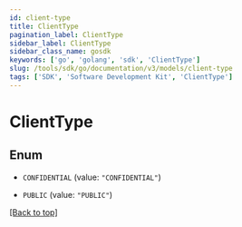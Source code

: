 ```yaml
---
id: client-type
title: ClientType
pagination_label: ClientType
sidebar_label: ClientType
sidebar_class_name: gosdk
keywords: ['go', 'golang', 'sdk', 'ClientType'] 
slug: /tools/sdk/go/documentation/v3/models/client-type
tags: ['SDK', 'Software Development Kit', 'ClientType']
---
```


# ClientType

## Enum


* `CONFIDENTIAL` (value: `"CONFIDENTIAL"`)

* `PUBLIC` (value: `"PUBLIC"`)


[[Back to top]](#) 


